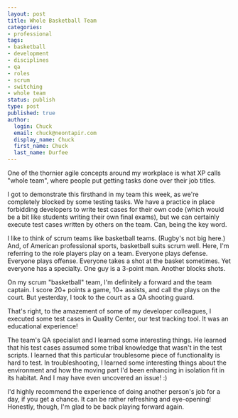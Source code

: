 ```yaml
---
layout: post
title: Whole Basketball Team
categories:
- professional
tags:
- basketball
- development
- disciplines
- qa
- roles
- scrum
- switching
- whole team
status: publish
type: post
published: true
author:
  login: Chuck
  email: chuck@neontapir.com
  display_name: Chuck
  first_name: Chuck
  last_name: Durfee
---
```

One of the thornier agile concepts around my workplace is what XP calls "whole team", where people put getting tasks done over their job titles.

I got to demonstrate this firsthand in my team this week, as we're completely blocked by some testing tasks. We have a practice in place forbidding developers to write test cases for their own code (which would be a bit like students writing their own final exams), but we can certainly execute test cases written by others on the team. Can, being the key word.

I like to think of scrum teams like basketball teams. (Rugby's not big here.) And, of American professional sports, basketball suits scrum well. Here, I'm referring to the role players play on a team. Everyone plays defense. Everyone plays offense. Everyone takes a shot at the basket sometimes. Yet everyone has a specialty. One guy is a 3-point man. Another blocks shots.

On my scrum "basketball" team, I'm definitely a forward and the team captain. I score 20+ points a game, 10+ assists, and call the plays on the court. But yesterday, I took to the court as a QA shooting guard.

That's right, to the amazement of some of my developer colleagues, I executed some test cases in Quality Center, our test tracking tool. It was an educational experience!

The team's QA specialist and I learned some interesting things. He learned that his test cases assumed some tribal knowledge that wasn't in the test scripts. I learned that this particular troublesome piece of functionality is hard to test. In troubleshooting, I learned some interesting things about the environment and how the moving part I'd been enhancing in isolation fit in its habitat. And I may have even uncovered an issue! :)

I'd highly recommend the experience of doing another person's job for a day, if you get a chance. It can be rather refreshing and eye-opening! Honestly, though, I'm glad to be back playing forward again.
